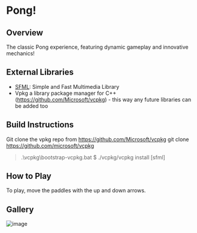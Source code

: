 # Pong!

## Overview
The classic Pong experience, featuring dynamic gameplay and innovative mechanics!

## External Libraries
- [SFML](https://github.com/SFML/SFML): Simple and Fast Multimedia Library
- Vpkg a library package manager for C++(https://github.com/Microsoft/vcpkg) - this way any future libraries can be added too

## Build Instructions
Git clone the vpkg repo from https://github.com/Microsoft/vcpkg
 git clone https://github.com/microsoft/vcpkg
> .\vcpkg\bootstrap-vcpkg.bat
> $ ./vcpkg/vcpkg install [sfml]
## How to Play
To play, move the paddles with the up and down arrows.

## Gallery
![image](https://github.com/dizonkat/FinalProject/assets/38923686/c57937ed-dbbd-4717-b133-5e96ccf28e34)
